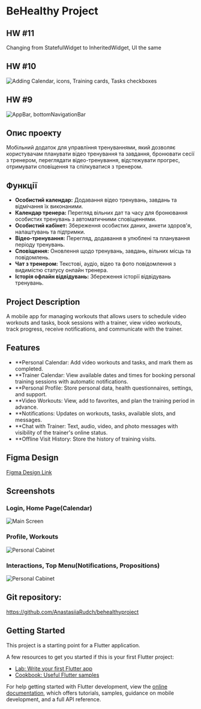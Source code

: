 # BeHealthy Project

## HW #11 
Changing from StatefulWidget to InheritedWidget, UI the same

## HW #10
![Adding Calendar, icons, Training cards, Tasks checkboxes](assets/images/result.gif)

## HW #9
![AppBar, bottomNavigationBar](assets/images/home_screen.png)

## Опис проекту
Мобільний додаток для управління тренуваннями, який дозволяє користувачам планувати відео тренування та завдання, бронювати сесії з тренером, переглядати відео-тренування, відстежувати прогрес, отримувати сповіщення та спілкуватися з тренером.
## Функції
- **Особистий календар:** Додавання відео тренувань, завдань та відмічання їх виконаними.
- **Календар тренера:** Перегляд вільних дат та часу для бронювання особистих тренувань з автоматичними сповіщеннями.
- **Особистий кабінет:** Збереження особистих даних, анкети здоров'я, налаштувань та підтримки.
- **Відео-тренування:** Перегляд, додавання в улюблені та планування періоду тренувань.
- **Сповіщення:** Оновлення щодо тренувань, завдань, вільних місць та повідомлень.
- **Чат з тренером:** Текстові, аудіо, відео та фото повідомлення з видимістю статусу онлайн тренера.
- **Історія офлайн відвідувань:** Збереження історії відвідувань тренувань.

## Project Description
A mobile app for managing workouts that allows users to schedule video workouts and tasks, book sessions with a trainer, view video workouts, track progress, receive notifications, and communicate with the trainer.
## Features
- **Personal Calendar: Add video workouts and tasks, and mark them as completed.
- **Trainer Calendar: View available dates and times for booking personal training sessions with automatic notifications.
- **Personal Profile: Store personal data, health questionnaires, settings, and support.
- **Video Workouts: View, add to favorites, and plan the training period in advance.
- **Notifications: Updates on workouts, tasks, available slots, and messages.
- **Chat with Trainer: Text, audio, video, and photo messages with visibility of the trainer's online status.
- **Offline Visit History: Store the history of training visits.

## Figma Design
[Figma Design Link](https://www.figma.com/design/bJhHpSuNTnsS0zhBUFwkqZ/Scheme-BeHealthy?node-id=0-1&t=glaoYatiZ6OmaP3x-1)

## Screenshots
### Login, Home Page(Calendar)
![Main Screen](assets/images/scheme1.png)

### Profile, Workouts
![Personal Cabinet](assets/images/scheme2.png)

### Interactions, Top Menu(Notifications, Propositions)
![Personal Cabinet](assets/images/scheme3.png)


## Git repository:
https://github.com/AnastasiiaRudch/behealthyproject




## Getting Started

This project is a starting point for a Flutter application.

A few resources to get you started if this is your first Flutter project:

- [Lab: Write your first Flutter app](https://docs.flutter.dev/get-started/codelab)
- [Cookbook: Useful Flutter samples](https://docs.flutter.dev/cookbook)

For help getting started with Flutter development, view the
[online documentation](https://docs.flutter.dev/), which offers tutorials,
samples, guidance on mobile development, and a full API reference.
